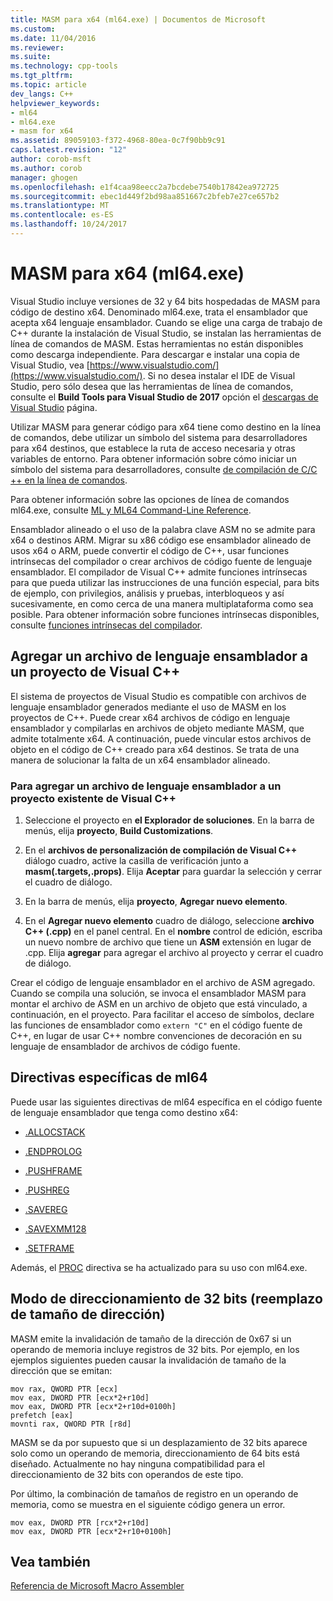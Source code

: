 ```yaml
---
title: MASM para x64 (ml64.exe) | Documentos de Microsoft
ms.custom: 
ms.date: 11/04/2016
ms.reviewer: 
ms.suite: 
ms.technology: cpp-tools
ms.tgt_pltfrm: 
ms.topic: article
dev_langs: C++
helpviewer_keywords:
- ml64
- ml64.exe
- masm for x64
ms.assetid: 89059103-f372-4968-80ea-0c7f90bb9c91
caps.latest.revision: "12"
author: corob-msft
ms.author: corob
manager: ghogen
ms.openlocfilehash: e1f4caa98eecc2a7bcdebe7540b17842ea972725
ms.sourcegitcommit: ebec1d449f2bd98aa851667c2bfeb7e27ce657b2
ms.translationtype: MT
ms.contentlocale: es-ES
ms.lasthandoff: 10/24/2017
---
```

# <a name="masm-for-x64-ml64exe"></a>MASM para x64 (ml64.exe)

Visual Studio incluye versiones de 32 y 64 bits hospedadas de MASM para código de destino x64. Denominado ml64.exe, trata el ensamblador que acepta x64 lenguaje ensamblador. Cuando se elige una carga de trabajo de C++ durante la instalación de Visual Studio, se instalan las herramientas de línea de comandos de MASM. Estas herramientas no están disponibles como descarga independiente. Para descargar e instalar una copia de Visual Studio, vea [https://www.visualstudio.com/](https://www.visualstudio.com/). Si no desea instalar el IDE de Visual Studio, pero sólo desea que las herramientas de línea de comandos, consulte el **Build Tools para Visual Studio de 2017** opción el [descargas de Visual Studio](https://www.visualstudio.com/downloads/) página.

Utilizar MASM para generar código para x64 tiene como destino en la línea de comandos, debe utilizar un símbolo del sistema para desarrolladores para x64 destinos, que establece la ruta de acceso necesaria y otras variables de entorno. Para obtener información sobre cómo iniciar un símbolo del sistema para desarrolladores, consulte [de compilación de C/C ++ en la línea de comandos](../../build/building-on-the-command-line.md).

Para obtener información sobre las opciones de línea de comandos ml64.exe, consulte [ML y ML64 Command-Line Reference](../../assembler/masm/ml-and-ml64-command-line-reference.md).  
  
Ensamblador alineado o el uso de la palabra clave ASM no se admite para x64 o destinos ARM. Migrar su x86 código ese ensamblador alineado de usos x64 o ARM, puede convertir el código de C++, usar funciones intrínsecas del compilador o crear archivos de código fuente de lenguaje ensamblador. El compilador de Visual C++ admite funciones intrínsecas para que pueda utilizar las instrucciones de una función especial, para bits de ejemplo, con privilegios, análisis y pruebas, interbloqueos y así sucesivamente, en como cerca de una manera multiplataforma como sea posible. Para obtener información sobre funciones intrínsecas disponibles, consulte [funciones intrínsecas del compilador](../../intrinsics/compiler-intrinsics.md).  

## <a name="add-an-assembler-language-file-to-a-visual-c-project"></a>Agregar un archivo de lenguaje ensamblador a un proyecto de Visual C++  
  
El sistema de proyectos de Visual Studio es compatible con archivos de lenguaje ensamblador generados mediante el uso de MASM en los proyectos de C++. Puede crear x64 archivos de código en lenguaje ensamblador y compilarlas en archivos de objeto mediante MASM, que admite totalmente x64. A continuación, puede vincular estos archivos de objeto en el código de C++ creado para x64 destinos. Se trata de una manera de solucionar la falta de un x64 ensamblador alineado.  

### <a name="to-add-an-assembler-language-file-to-an-existing-visual-c-project"></a>Para agregar un archivo de lenguaje ensamblador a un proyecto existente de Visual C++

1. Seleccione el proyecto en **el Explorador de soluciones**. En la barra de menús, elija **proyecto**, **Build Customizations**.

1. En el **archivos de personalización de compilación de Visual C++** diálogo cuadro, active la casilla de verificación junto a **masm(.targets,.props)**. Elija **Aceptar** para guardar la selección y cerrar el cuadro de diálogo.

1. En la barra de menús, elija **proyecto**, **Agregar nuevo elemento**. 

1. En el **Agregar nuevo elemento** cuadro de diálogo, seleccione **archivo C++ (.cpp)** en el panel central. En el **nombre** control de edición, escriba un nuevo nombre de archivo que tiene un **ASM** extensión en lugar de .cpp. Elija **agregar** para agregar el archivo al proyecto y cerrar el cuadro de diálogo.

Crear el código de lenguaje ensamblador en el archivo de ASM agregado. Cuando se compila una solución, se invoca el ensamblador MASM para montar el archivo de ASM en un archivo de objeto que está vinculado, a continuación, en el proyecto. Para facilitar el acceso de símbolos, declare las funciones de ensamblador como `extern "C"` en el código fuente de C++, en lugar de usar C++ nombre convenciones de decoración en su lenguaje de ensamblador de archivos de código fuente.
  
## <a name="ml64-specific-directives"></a>Directivas específicas de ml64  

Puede usar las siguientes directivas de ml64 específica en el código fuente de lenguaje ensamblador que tenga como destino x64:  
  
-   [.ALLOCSTACK](../../assembler/masm/dot-allocstack.md)  
  
-   [.ENDPROLOG](../../assembler/masm/dot-endprolog.md)  
  
-   [.PUSHFRAME](../../assembler/masm/dot-pushframe.md)  
  
-   [.PUSHREG](../../assembler/masm/dot-pushreg.md)  
  
-   [.SAVEREG](../../assembler/masm/dot-savereg.md)  
  
-   [.SAVEXMM128](../../assembler/masm/dot-savexmm128.md)  
  
-   [.SETFRAME](../../assembler/masm/dot-setframe.md)  
  
Además, el [PROC](../../assembler/masm/proc.md) directiva se ha actualizado para su uso con ml64.exe.  
  
## <a name="32-bit-address-mode-address-size-override"></a>Modo de direccionamiento de 32 bits (reemplazo de tamaño de dirección)  

MASM emite la invalidación de tamaño de la dirección de 0x67 si un operando de memoria incluye registros de 32 bits. Por ejemplo, en los ejemplos siguientes pueden causar la invalidación de tamaño de la dirección que se emitan:  
  
```MASM  
mov rax, QWORD PTR [ecx]  
mov eax, DWORD PTR [ecx*2+r10d]  
mov eax, DWORD PTR [ecx*2+r10d+0100h]  
prefetch [eax]  
movnti rax, QWORD PTR [r8d]  
```  
  
MASM se da por supuesto que si un desplazamiento de 32 bits aparece solo como un operando de memoria, direccionamiento de 64 bits está diseñado. Actualmente no hay ninguna compatibilidad para el direccionamiento de 32 bits con operandos de este tipo.  
  
Por último, la combinación de tamaños de registro en un operando de memoria, como se muestra en el siguiente código genera un error.  
  
```MASM  
mov eax, DWORD PTR [rcx*2+r10d]  
mov eax, DWORD PTR [ecx*2+r10+0100h]  
```  
  
## <a name="see-also"></a>Vea también  

[Referencia de Microsoft Macro Assembler](../../assembler/masm/microsoft-macro-assembler-reference.md)
